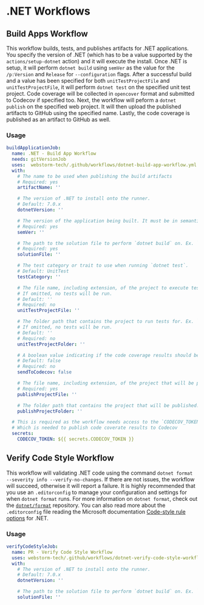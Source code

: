 # .NET Workflows

## Build Apps Workflow
This workflow builds, tests, and publishes artifacts for .NET applications.
You specify the version of .NET (which has to be a value supported by the `actions/setup-dotnet` action) and it will execute the install.
Once .NET is setup, it will perform `dotnet build` using `semVer` as the value for the `/p:Version` and `Release` for `--configuration` flags.
After a successful build and a value has been specified for both `unitTestProjectFile` and `unitTestProjectFile`, it will perform `dotnet test` on the specified unit test project.
Code coverage will be collected in `opencover` format and submitted to Codecov if specified too.
Next, the workflow will peform a `dotnet publish` on the specified web project.
It will then upload the published artifacts to GitHub using the specified name.
Lastly, the code coverage is published as an artifact to GitHub as well.

### Usage
```yaml
buildApplicationJob:
  name: .NET - Build App Workflow
  needs: gitVersionJob
  uses:  webstorm-tech/.github/workflows/dotnet-build-app-workflow.yml.yml@v5
  with:
    # The name to be used when publishing the build artifacts
    # Required: yes
    artifactName: ''

    # The version of .NET to install onto the runner.
    # Default: 7.0.x
    dotnetVersion: ''

    # The version of the application being built. It must be in semantic versioning format
    # Required: yes
    semVer: ''

    # The path to the solution file to perform `dotnet build` on. Ex. `./src/MySolution.sln`
    # Required: yes
    solutionFile: ''

    # The test category or trait to use when running `dotnet test`.
    # Default: UnitTest
    testCategory: ''

    # The file name, including extension, of the project to execute tests for. Ex. `MyWebProject.Tests.proj`
    # If omitted, no tests will be run.
    # Default: ''
    # Required: no
    unitTestProjectFile: ''

    # The folder path that contains the project to run tests for. Ex. `./src/MyWebProject.Tests`
    # If omitted, no tests will be run.
    # Default: ''
    # Required: no
    unitTestProjectFolder: ''

    # A boolean value indicating if the code coverage results should be sent to Codecov. Defaults to `false`.
    # Default: false
    # Required: no
    sendToCodecov: false

    # The file name, including extension, of the project that will be published. Ex. `MyWebProject.csproj`
    # Required: yes
    publishProjectFile: ''

    # The folder path that contains the project that will be published. Ex. `./src/MyWebProject`
    publishProjectFolder: ''

  # This is required as the workflow needs access to the `CODECOV_TOKEN` secret
  # Which is needed to publish code coverate results to Codecov
  secrets:
    CODECOV_TOKEN: ${{ secrets.CODECOV_TOKEN }}
```

## Verify Code Style Workflow
This workflow will validating .NET code using the command `dotnet format --severity info --verify-no-changes`.
If there are not issues, the workflow will succeed, otherwise it will report a failure.
It is highly recommended that you use an `.editorconfig` to manage your configuration and settings for when `dotnet format` runs.
For more information on `dotnet format`, check out the [`dotnet/format`][dotnet-format] repository.
You can also read more about the `.editorconfig` file reading the Microsoft documentation [Code-style rule options][ms-code-style] for .NET.

### Usage
```yaml
verifyCodeStyleJob:
  name: PR - Verify Code Style Workflow
  uses: webstorm-tech/.github/workflows/dotnet-verify-code-style-workflow.yml@v5
  with:
    # The version of .NET to install onto the runner.
    # Default: 7.0.x
    dotnetVersion: ''

    # The path to the solution file to perform `dotnet build` on. Ex. `./src/MySolution.sln`
    solutionFile: ''
```

[dotnet-format]: https://github.com/dotnet/format "dotnet/format repo"
[ms-code-style]: https://learn.microsoft.com/en-us/dotnet/fundamentals/code-analysis/code-style-rule-options ".NET Code-style Rule Options"